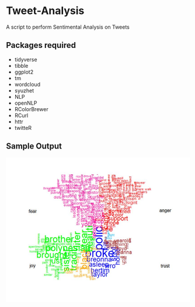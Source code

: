# Tweet-Analysis
A script to perform Sentimental Analysis on Tweets 
## Packages required
- tidyverse
- tibble
- ggplot2
- tm
- wordcloud
- syuzhet
- NLP
- openNLP
- RColorBrewer
- RCurl
- httr
- twitteR
## Sample Output
![Screenshot](Capture.JPG)
